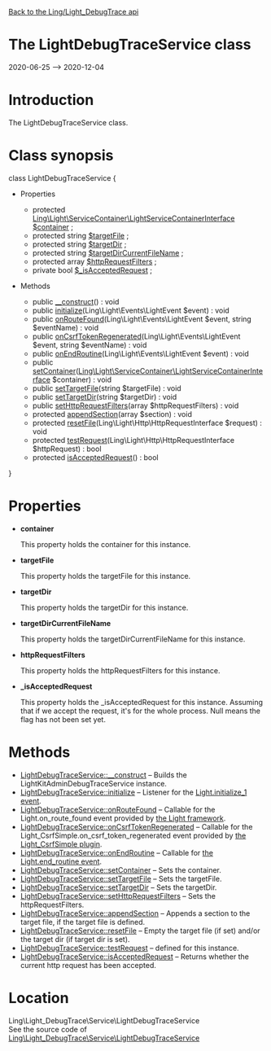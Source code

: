 [Back to the Ling/Light_DebugTrace api](https://github.com/lingtalfi/Light_DebugTrace/blob/master/doc/api/Ling/Light_DebugTrace.md)



The LightDebugTraceService class
================
2020-06-25 --> 2020-12-04






Introduction
============

The LightDebugTraceService class.



Class synopsis
==============


class <span class="pl-k">LightDebugTraceService</span>  {

- Properties
    - protected [Ling\Light\ServiceContainer\LightServiceContainerInterface](https://github.com/lingtalfi/Light/blob/master/doc/api/Ling/Light/ServiceContainer/LightServiceContainerInterface.md) [$container](#property-container) ;
    - protected string [$targetFile](#property-targetFile) ;
    - protected string [$targetDir](#property-targetDir) ;
    - protected string [$targetDirCurrentFileName](#property-targetDirCurrentFileName) ;
    - protected array [$httpRequestFilters](#property-httpRequestFilters) ;
    - private bool [$_isAcceptedRequest](#property-_isAcceptedRequest) ;

- Methods
    - public [__construct](https://github.com/lingtalfi/Light_DebugTrace/blob/master/doc/api/Ling/Light_DebugTrace/Service/LightDebugTraceService/__construct.md)() : void
    - public [initialize](https://github.com/lingtalfi/Light_DebugTrace/blob/master/doc/api/Ling/Light_DebugTrace/Service/LightDebugTraceService/initialize.md)(Ling\Light\Events\LightEvent $event) : void
    - public [onRouteFound](https://github.com/lingtalfi/Light_DebugTrace/blob/master/doc/api/Ling/Light_DebugTrace/Service/LightDebugTraceService/onRouteFound.md)(Ling\Light\Events\LightEvent $event, string $eventName) : void
    - public [onCsrfTokenRegenerated](https://github.com/lingtalfi/Light_DebugTrace/blob/master/doc/api/Ling/Light_DebugTrace/Service/LightDebugTraceService/onCsrfTokenRegenerated.md)(Ling\Light\Events\LightEvent $event, string $eventName) : void
    - public [onEndRoutine](https://github.com/lingtalfi/Light_DebugTrace/blob/master/doc/api/Ling/Light_DebugTrace/Service/LightDebugTraceService/onEndRoutine.md)(Ling\Light\Events\LightEvent $event) : void
    - public [setContainer](https://github.com/lingtalfi/Light_DebugTrace/blob/master/doc/api/Ling/Light_DebugTrace/Service/LightDebugTraceService/setContainer.md)([Ling\Light\ServiceContainer\LightServiceContainerInterface](https://github.com/lingtalfi/Light/blob/master/doc/api/Ling/Light/ServiceContainer/LightServiceContainerInterface.md) $container) : void
    - public [setTargetFile](https://github.com/lingtalfi/Light_DebugTrace/blob/master/doc/api/Ling/Light_DebugTrace/Service/LightDebugTraceService/setTargetFile.md)(string $targetFile) : void
    - public [setTargetDir](https://github.com/lingtalfi/Light_DebugTrace/blob/master/doc/api/Ling/Light_DebugTrace/Service/LightDebugTraceService/setTargetDir.md)(string $targetDir) : void
    - public [setHttpRequestFilters](https://github.com/lingtalfi/Light_DebugTrace/blob/master/doc/api/Ling/Light_DebugTrace/Service/LightDebugTraceService/setHttpRequestFilters.md)(array $httpRequestFilters) : void
    - protected [appendSection](https://github.com/lingtalfi/Light_DebugTrace/blob/master/doc/api/Ling/Light_DebugTrace/Service/LightDebugTraceService/appendSection.md)(array $section) : void
    - protected [resetFile](https://github.com/lingtalfi/Light_DebugTrace/blob/master/doc/api/Ling/Light_DebugTrace/Service/LightDebugTraceService/resetFile.md)(Ling\Light\Http\HttpRequestInterface $request) : void
    - protected [testRequest](https://github.com/lingtalfi/Light_DebugTrace/blob/master/doc/api/Ling/Light_DebugTrace/Service/LightDebugTraceService/testRequest.md)(Ling\Light\Http\HttpRequestInterface $httpRequest) : bool
    - protected [isAcceptedRequest](https://github.com/lingtalfi/Light_DebugTrace/blob/master/doc/api/Ling/Light_DebugTrace/Service/LightDebugTraceService/isAcceptedRequest.md)() : bool

}




Properties
=============

- <span id="property-container"><b>container</b></span>

    This property holds the container for this instance.
    
    

- <span id="property-targetFile"><b>targetFile</b></span>

    This property holds the targetFile for this instance.
    
    

- <span id="property-targetDir"><b>targetDir</b></span>

    This property holds the targetDir for this instance.
    
    

- <span id="property-targetDirCurrentFileName"><b>targetDirCurrentFileName</b></span>

    This property holds the targetDirCurrentFileName for this instance.
    
    

- <span id="property-httpRequestFilters"><b>httpRequestFilters</b></span>

    This property holds the httpRequestFilters for this instance.
    
    

- <span id="property-_isAcceptedRequest"><b>_isAcceptedRequest</b></span>

    This property holds the _isAcceptedRequest for this instance.
    Assuming that if we accept the request, it's for the whole process.
    Null means the flag has not been set yet.
    
    



Methods
==============

- [LightDebugTraceService::__construct](https://github.com/lingtalfi/Light_DebugTrace/blob/master/doc/api/Ling/Light_DebugTrace/Service/LightDebugTraceService/__construct.md) &ndash; Builds the LightKitAdminDebugTraceService instance.
- [LightDebugTraceService::initialize](https://github.com/lingtalfi/Light_DebugTrace/blob/master/doc/api/Ling/Light_DebugTrace/Service/LightDebugTraceService/initialize.md) &ndash; Listener for the [Light.initialize_1 event](https://github.com/lingtalfi/Light/blob/master/personal/mydoc/pages/events.md).
- [LightDebugTraceService::onRouteFound](https://github.com/lingtalfi/Light_DebugTrace/blob/master/doc/api/Ling/Light_DebugTrace/Service/LightDebugTraceService/onRouteFound.md) &ndash; Callable for the Light.on_route_found event provided by [the Light framework](https://github.com/lingtalfi/Light).
- [LightDebugTraceService::onCsrfTokenRegenerated](https://github.com/lingtalfi/Light_DebugTrace/blob/master/doc/api/Ling/Light_DebugTrace/Service/LightDebugTraceService/onCsrfTokenRegenerated.md) &ndash; Callable for the Light_CsrfSimple.on_csrf_token_regenerated event provided by [the Light_CsrfSimple plugin](Light_CsrfSimple).
- [LightDebugTraceService::onEndRoutine](https://github.com/lingtalfi/Light_DebugTrace/blob/master/doc/api/Ling/Light_DebugTrace/Service/LightDebugTraceService/onEndRoutine.md) &ndash; Callable for [the Light.end_routine event](https://github.com/lingtalfi/Light/blob/master/personal/mydoc/pages/events.md).
- [LightDebugTraceService::setContainer](https://github.com/lingtalfi/Light_DebugTrace/blob/master/doc/api/Ling/Light_DebugTrace/Service/LightDebugTraceService/setContainer.md) &ndash; Sets the container.
- [LightDebugTraceService::setTargetFile](https://github.com/lingtalfi/Light_DebugTrace/blob/master/doc/api/Ling/Light_DebugTrace/Service/LightDebugTraceService/setTargetFile.md) &ndash; Sets the targetFile.
- [LightDebugTraceService::setTargetDir](https://github.com/lingtalfi/Light_DebugTrace/blob/master/doc/api/Ling/Light_DebugTrace/Service/LightDebugTraceService/setTargetDir.md) &ndash; Sets the targetDir.
- [LightDebugTraceService::setHttpRequestFilters](https://github.com/lingtalfi/Light_DebugTrace/blob/master/doc/api/Ling/Light_DebugTrace/Service/LightDebugTraceService/setHttpRequestFilters.md) &ndash; Sets the httpRequestFilters.
- [LightDebugTraceService::appendSection](https://github.com/lingtalfi/Light_DebugTrace/blob/master/doc/api/Ling/Light_DebugTrace/Service/LightDebugTraceService/appendSection.md) &ndash; Appends a section to the target file, if the target file is defined.
- [LightDebugTraceService::resetFile](https://github.com/lingtalfi/Light_DebugTrace/blob/master/doc/api/Ling/Light_DebugTrace/Service/LightDebugTraceService/resetFile.md) &ndash; Empty the target file (if set) and/or the target dir (if target dir is set).
- [LightDebugTraceService::testRequest](https://github.com/lingtalfi/Light_DebugTrace/blob/master/doc/api/Ling/Light_DebugTrace/Service/LightDebugTraceService/testRequest.md) &ndash; defined for this instance.
- [LightDebugTraceService::isAcceptedRequest](https://github.com/lingtalfi/Light_DebugTrace/blob/master/doc/api/Ling/Light_DebugTrace/Service/LightDebugTraceService/isAcceptedRequest.md) &ndash; Returns whether the current http request has been accepted.





Location
=============
Ling\Light_DebugTrace\Service\LightDebugTraceService<br>
See the source code of [Ling\Light_DebugTrace\Service\LightDebugTraceService](https://github.com/lingtalfi/Light_DebugTrace/blob/master/Service/LightDebugTraceService.php)



